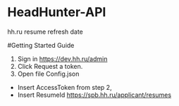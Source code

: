 # HeadHunter-API
hh.ru resume refresh date 

#Getting Started Guide
1. Sign in https://dev.hh.ru/admin 
2. Click Request a token.
3. Open file Config.json 
  * Insert AccessToken from step 2,
  * Insert ResumeId https://spb.hh.ru/applicant/resumes
